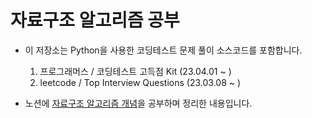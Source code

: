 # 자료구조 알고리즘 공부
- 이 저장소는 Python을 사용한 코딩테스트 문제 풀이 소스코드를 포함합니다. 
  1. 프로그래머스 / 코딩테스트 고득점 Kit (23.04.01 ~ )
  2. leetcode / Top Interview Questions (23.03.08 ~ )


- 노션에 [자료구조 알고리즘 개념](https://www.notion.so/d91eecaf8859443c8cd772644b3ecf1a?v=67ce6fc98db04ffdb1c10134f8bf87a1&pvs=4)을 공부하며 정리한 내용입니다. 
